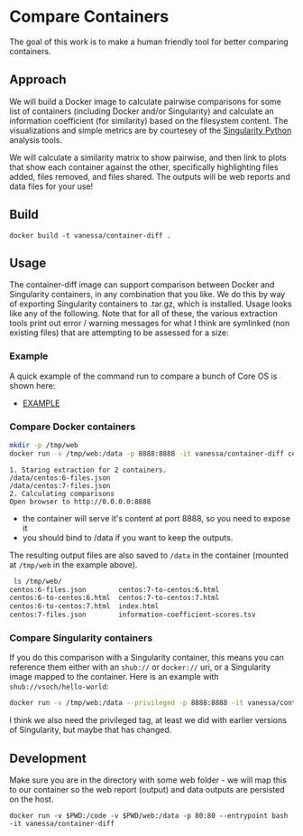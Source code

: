 # Compare Containers

The goal of this work is to make a human friendly tool for better comparing containers.

## Approach
We will build a Docker image to calculate pairwise comparisons for 
some list of containers (including Docker and/or Singularity) 
and calculate an information coefficient (for similarity)
based on the filesystem content. The visualizations and simple metrics are by 
courtesey of the [Singularity Python](https://www.github.com/vsoch/singularity-python/blob/v2.5/singularity/analysis)
analysis tools.

We will calculate a similarity matrix to show pairwise, and then link to plots
that show each container against the other, specifically highlighting files added,
files removed, and files shared. The outputs will be web reports and data files
for your use! 

## Build

```
docker build -t vanessa/container-diff .
```

## Usage
The container-diff image can support comparison between Docker and Singularity containers,
in any combination that you like. We do this by way of exporting Singularity containers to .tar.gz,
which is installed. Usage looks like any of the following. Note that for all of these,
the various extraction tools print out error / warning messages for what I think are symlinked 
(non existing files) that are attempting to be assessed for a size:

### Example
A quick example of the command run to compare a bunch of Core OS is shown here:

 - [EXAMPLE](https://singularityhub.github.io/container-diff/examples/demo)


### Compare Docker containers

```bash
mkdir -p /tmp/web
docker run -v /tmp/web:/data -p 8888:8888 -it vanessa/container-diff centos:6 centos:7
```
```
1. Staring extraction for 2 containers.
/data/centos:6-files.json
/data/centos:7-files.json
2. Calculating comparisons
Open browser to http://0.0.0.0:8888
```
 - the container will serve it's content at port 8888, so you need to expose it
 - you should bind to /data if you want to keep the outputs.

The resulting output files are also saved to `/data` in the container (mounted at `/tmp/web` in the example above).

```bash
 ls /tmp/web/
centos:6-files.json        centos:7-to-centos:6.html
centos:6-to-centos:6.html  centos:7-to-centos:7.html
centos:6-to-centos:7.html  index.html
centos:7-files.json        information-coefficient-scores.tsv
```

### Compare Singularity containers
If you do this comparison with a Singularity container, this means you can reference 
them either with an `shub://` or `docker://` uri, or a Singularity image mapped to the
container. Here is an example with `shub://vsoch/hello-world`:

```bash
docker run -v /tmp/web:/data --privileged -p 8888:8888 -it vanessa/container-diff centos:6 shub://vsoch/hello-world
```

I think we also need the privileged tag, at least we did with earlier versions of Singularity, but maybe
that has changed.



## Development
Make sure you are in the directory with some web folder - we will map this to
our container so the web report (output) and data outputs are persisted on the host.

```
docker run -v $PWD:/code -v $PWD/web:/data -p 80:80 --entrypoint bash -it vanessa/container-diff
```
